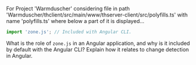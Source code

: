 For Project 'Warmduscher' considering file in path 'Warmduscher/thclient/src/main/www/thserver-client/src/polyfills.ts' with name 'polyfills.ts' where below a part of it is displayed...
```typescript
import 'zone.js'; // Included with Angular CLI.
```
What is the role of `zone.js` in an Angular application, and why is it included by default with the Angular CLI? Explain how it relates to change detection in Angular.